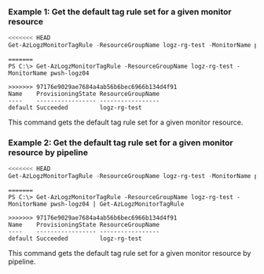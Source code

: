 ### Example 1: Get the default tag rule set for a given monitor resource
```powershell
<<<<<<< HEAD
Get-AzLogzMonitorTagRule -ResourceGroupName logz-rg-test -MonitorName pwsh-logz04
```

```output
=======
PS C:\> Get-AzLogzMonitorTagRule -ResourceGroupName logz-rg-test -MonitorName pwsh-logz04

>>>>>>> 97176e9029ae7684a4ab56b6bec6966b134d4f91
Name    ProvisioningState ResourceGroupName
----    ----------------- -----------------
default Succeeded         logz-rg-test
```

This command gets the default tag rule set for a given monitor resource.

### Example 2: Get the default tag rule set for a given monitor resource by pipeline
```powershell
<<<<<<< HEAD
Get-AzLogzMonitorTagRule -ResourceGroupName logz-rg-test -MonitorName pwsh-logz04 | Get-AzLogzMonitorTagRule
```

```output
=======
PS C:\> Get-AzLogzMonitorTagRule -ResourceGroupName logz-rg-test -MonitorName pwsh-logz04 | Get-AzLogzMonitorTagRule

>>>>>>> 97176e9029ae7684a4ab56b6bec6966b134d4f91
Name    ProvisioningState ResourceGroupName
----    ----------------- -----------------
default Succeeded         logz-rg-test
```

This command gets the default tag rule set for a given monitor resource by pipeline.

